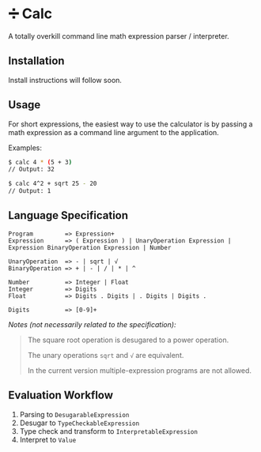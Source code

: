 # ➗  Calc
A totally overkill command line math expression parser / interpreter.

## Installation
Install instructions will follow soon.

## Usage
For short expressions, the easiest way to use the calculator is by passing a math expression as a command line argument to the application.

Examples:
```bash
$ calc 4 * (5 + 3)
// Output: 32
```
```bash
$ calc 4^2 + sqrt 25 - 20
// Output: 1
```

## Language Specification
```
Program         => Expression+
Expression      => ( Expression ) | UnaryOperation Expression | Expression BinaryOperation Expression | Number

UnaryOperation  => - | sqrt | √
BinaryOperation => + | - | / | * | ^

Number          => Integer | Float
Integer         => Digits
Float           => Digits . Digits | . Digits | Digits .

Digits          => [0-9]+
```

_Notes (not necessarily related to the specification):_
> The square root operation is desugared to a power operation.
> 
> The unary operations `sqrt` and `√` are equivalent.
> 
> In the current version multiple-expression programs are not allowed.

## Evaluation Workflow
1. Parsing to `DesugarableExpression`
2. Desugar to `TypeCheckableExpression`
2. Type check and transform to `InterpretableExpression`
4. Interpret to `Value`
